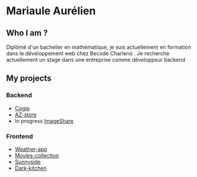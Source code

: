 # Mariaule Aurélien 

## Who I am ?
Diplômé d'un bachelier en
mathématique, je suis actuellement
en formation dans le développement
web chez Becode Charleroi .
Je recherche actuellement un stage
dans une entreprise comme
développeur backend

## My projects

### Backend
- [Cogip](https://github.com/A-Mariaule/Cogip_Project)
- [AZ-store](https://github.com/A-Mariaule/az_store)
- In progress [ImageShare](https://github.com/A-Mariaule/ImageShare)
### Frontend
- [Weather-app](https://github.com/A-Mariaule/weather-app)
- [Movies-collection](https://github.com/A-Mariaule/Movies-collection)
- [Sunnyside](https://github.com/A-Mariaule/sunnyside-agency)
- [Dark-kitchen](https://github.com/A-Mariaule/dark-kitchen)
